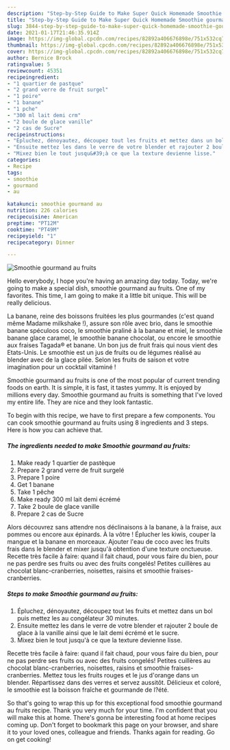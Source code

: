 ```yaml
---
description: "Step-by-Step Guide to Make Super Quick Homemade Smoothie gourmand au fruits"
title: "Step-by-Step Guide to Make Super Quick Homemade Smoothie gourmand au fruits"
slug: 3844-step-by-step-guide-to-make-super-quick-homemade-smoothie-gourmand-au-fruits
date: 2021-01-17T21:46:35.914Z
image: https://img-global.cpcdn.com/recipes/82892a406676898e/751x532cq70/smoothie-gourmand-au-fruits-photo-principale-de-la-recette.jpg
thumbnail: https://img-global.cpcdn.com/recipes/82892a406676898e/751x532cq70/smoothie-gourmand-au-fruits-photo-principale-de-la-recette.jpg
cover: https://img-global.cpcdn.com/recipes/82892a406676898e/751x532cq70/smoothie-gourmand-au-fruits-photo-principale-de-la-recette.jpg
author: Bernice Brock
ratingvalue: 5
reviewcount: 45351
recipeingredient:
- "1 quartier de pastque"
- "2 grand verre de fruit surgel"
- "1 poire"
- "1 banane"
- "1 pche"
- "300 ml lait demi crm"
- "2 boule de glace vanille"
- "2 cas de Sucre"
recipeinstructions:
- "Épluchez, dénoyautez, découpez tout les fruits et mettez dans un bol puis mettez les au congélateur 30 minutes."
- "Ensuite mettez les dans le verre de votre blender et rajouter 2 boule de glace à la vanille ainsi que le lait demi écrémé et le sucre."
- "Mixez bien le tout jusqu&#39;à ce que la texture devienne lisse."
categories:
- Recipe
tags:
- smoothie
- gourmand
- au

katakunci: smoothie gourmand au 
nutrition: 226 calories
recipecuisine: American
preptime: "PT12M"
cooktime: "PT49M"
recipeyield: "1"
recipecategory: Dinner

---
```



![Smoothie gourmand au fruits](https://img-global.cpcdn.com/recipes/82892a406676898e/751x532cq70/smoothie-gourmand-au-fruits-photo-principale-de-la-recette.jpg)

Hello everybody, I hope you're having an amazing day today. Today, we're going to make a special dish, smoothie gourmand au fruits. One of my favorites. This time, I am going to make it a little bit unique. This will be really delicious.

La banane, reine des boissons fruitées les plus gourmandes (c&#39;est quand même Madame milkshake !), assure son rôle avec brio, dans le smoothie banane spéculoos coco, le smoothie praliné à la banane et miel, le smoothie banane glace caramel, le smoothie banane chocolat, ou encore le smoothie aux fraises Tagada® et banane. Un bon jus de fruit frais qui nous vient des Etats-Unis. Le smoothie est un jus de fruits ou de légumes réalisé au blender avec de la glace pilée. Selon les fruits de saison et votre imagination pour un cocktail vitaminé !

Smoothie gourmand au fruits is one of the most popular of current trending foods on earth. It is simple, it is fast, it tastes yummy. It is enjoyed by millions every day. Smoothie gourmand au fruits is something that I've loved my entire life. They are nice and they look fantastic.


To begin with this recipe, we have to first prepare a few components. You can cook smoothie gourmand au fruits using 8 ingredients and 3 steps. Here is how you can achieve that.

<!--inarticleads1-->

##### The ingredients needed to make Smoothie gourmand au fruits:

1. Make ready 1 quartier de pastèque
1. Prepare 2 grand verre de fruit surgelé
1. Prepare 1 poire
1. Get 1 banane
1. Take 1 pêche
1. Make ready 300 ml lait demi écrémé
1. Take 2 boule de glace vanille
1. Prepare 2 cas de Sucre


Alors découvrez sans attendre nos déclinaisons à la banane, à la fraise, aux pommes ou encore aux épinards. À la vôtre ! Éplucher les kiwis, couper la mangue et la banane en morceaux. Ajouter l&#39;eau de coco avec les fruits frais dans le blender et mixer jusqu&#39;à obtention d&#39;une texture onctueuse. Recette très facile à faire: quand il fait chaud, pour vous faire du bien, pour ne pas perdre ses fruits ou avec des fruits congelés! Petites cuillères au chocolat blanc-cranberries, noisettes, raisins et smoothie fraises-cranberries. 

<!--inarticleads2-->

##### Steps to make Smoothie gourmand au fruits:

1. Épluchez, dénoyautez, découpez tout les fruits et mettez dans un bol puis mettez les au congélateur 30 minutes.
1. Ensuite mettez les dans le verre de votre blender et rajouter 2 boule de glace à la vanille ainsi que le lait demi écrémé et le sucre.
1. Mixez bien le tout jusqu&#39;à ce que la texture devienne lisse.


Recette très facile à faire: quand il fait chaud, pour vous faire du bien, pour ne pas perdre ses fruits ou avec des fruits congelés! Petites cuillères au chocolat blanc-cranberries, noisettes, raisins et smoothie fraises-cranberries. Mettez tous les fruits rouges et le jus d&#39;orange dans un blender. Répartissez dans des verres et servez aussitôt. Délicieux et coloré, le smoothie est la boisson fraîche et gourmande de l?été. 

So that's going to wrap this up for this exceptional food smoothie gourmand au fruits recipe. Thank you very much for your time. I'm confident that you will make this at home. There's gonna be interesting food at home recipes coming up. Don't forget to bookmark this page on your browser, and share it to your loved ones, colleague and friends. Thanks again for reading. Go on get cooking!
